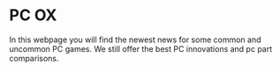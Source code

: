 <!DOCTYPE html>
<html>
 <head>
   <h1> PC OX </h1>
 </head>
 
<div class="paragraph">
 <Body>
  <p>
   In this webpage you will find the newest news for some common and uncommon PC games.
   We still offer the best PC innovations and pc part comparisons.
 </p>
   
 <div/>
